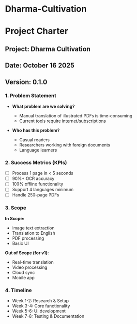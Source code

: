 # Dharma-Cultivation

# Project Charter 

## Project: Dharma Cultivation
## Date: October 16 2025
## Version: 0.1.0

### 1. Problem Statement
- **What problem are we solving?** 
  - Manual translation of illustrated PDFs is time-consuming
  - Current tools require internet/subscriptions
  
- **Who has this problem?**
  - Casual readers
  - Researchers working with foreign documents
  - Language learners

### 2. Success Metrics (KPIs)
- [ ] Process 1 page in < 5 seconds
- [ ] 90%+ OCR accuracy
- [ ] 100% offline functionality
- [ ] Support 4 languages minimum
- [ ] Handle 250-page PDFs

### 3. Scope
**In Scope:**
- Image text extraction
- Translation to English
- PDF processing
- Basic UI

**Out of Scope (for v1):**
- Real-time translation
- Video processing
- Cloud sync
- Mobile app

### 4. Timeline
- Week 1-2: Research & Setup
- Week 3-4: Core functionality
- Week 5-6: UI development
- Week 7-8: Testing & Documentation
